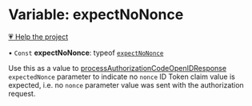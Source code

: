 # Variable: expectNoNonce

[💗 Help the project](https://github.com/sponsors/panva)

• `Const` **expectNoNonce**: typeof [`expectNoNonce`](expectNoNonce.md)

Use this as a value to [processAuthorizationCodeOpenIDResponse](../functions/processAuthorizationCodeOpenIDResponse.md) `expectedNonce`
parameter to indicate no `nonce` ID Token claim value is expected, i.e. no `nonce`
parameter value was sent with the authorization request.
